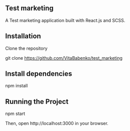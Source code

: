 ## Test marketing

A Test marketing application built with React.js and SCSS.

## Installation

Clone the repository

git clone https://github.com/VitaBabenko/test_marketing

## Install dependencies

npm install

## Running the Project

npm start

Then, open http://localhost:3000 in your browser.
